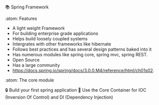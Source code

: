 :books: Spring Framework

:atom:  Features
- A light weight Framework
- For building enterprise grade applications
- Helps build loosely coupled systems
- Intergrates with other frameworks like hibernate
- Follows best practices and has several design patterns baked into it
- Has numerous modules like spring core, spring mvc, spring REST.
- Open Source
- Has a large community
- https://docs.spring.io/spring/docs/3.0.0.M4/reference/html/ch01s02.

:atom: The core module

:lock: Build your first spring application
:key: Use the Core Container for IOC (Inversion Of Control) and DI (Dependency Injection) 